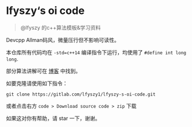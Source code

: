 # lfyszy‘s oi code

>@lfyszy 的c++算法模板&学习资料

Devcpp Allman码风，微量压行但不影响可读性。

本仓库所有代码均在 `-std=c++14` 编译指令下运行，均使用了 `#define int long long`.

部分算法讲解可在 [博客](https://lfyszy.top/) 中找到。

如要克隆请使用如下指令：
```
git clone https://gitlab.com/lfyszy1/lfyszy-s-oi-code.git
```

或者点击右方 `code > Download source code > zip` 下载

如果这对你有帮助，请 star 一下，谢谢。